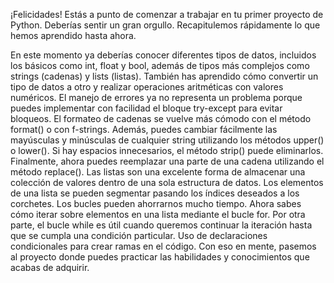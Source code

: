¡Felicidades! Estás a punto de comenzar a trabajar en tu primer proyecto de Python. Deberías sentir un gran orgullo. Recapitulemos rápidamente lo que hemos aprendido hasta ahora.

En este momento ya deberías conocer diferentes tipos de datos, incluidos los básicos como int, float y bool, además de tipos más complejos como strings (cadenas) y lists (listas). También has aprendido cómo convertir un tipo de datos a otro y realizar operaciones aritméticas con valores numéricos.
El manejo de errores ya no representa un problema porque puedes implementar con facilidad el bloque try-except para evitar bloqueos.
El formateo de cadenas se vuelve más cómodo con el método format() o con f-strings. Además, puedes cambiar fácilmente las mayúsculas y minúsculas de cualquier string utilizando los métodos upper() o lower(). Si hay espacios innecesarios, el método strip() puede eliminarlos. Finalmente, ahora puedes reemplazar una parte de una cadena utilizando el método replace().
Las listas son una excelente forma de almacenar una colección de valores dentro de una sola estructura de datos. Los elementos de una lista se pueden segmentar pasando los índices deseados a los corchetes.
Los bucles pueden ahorrarnos mucho tiempo. Ahora sabes cómo iterar sobre elementos en una lista mediante el bucle for. Por otra parte, el bucle while es útil cuando queremos continuar la iteración hasta que se cumpla una condición particular.
Uso de declaraciones condicionales para crear ramas en el código.
Con eso en mente, pasemos al proyecto donde puedes practicar las habilidades y conocimientos que acabas de adquirir.
